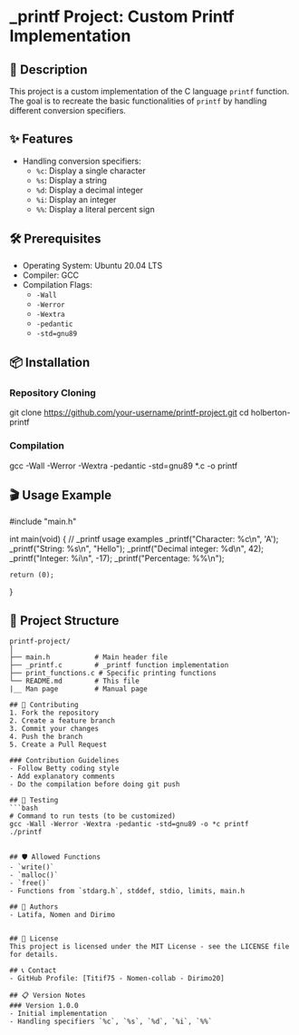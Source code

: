 # _printf Project: Custom Printf Implementation

## 🚀 Description
This project is a custom implementation of the C language `printf` function. The goal is to recreate the basic functionalities of `printf` by handling different conversion specifiers.

## ✨ Features
- Handling conversion specifiers:
  * `%c`: Display a single character
  * `%s`: Display a string
  * `%d`: Display a decimal integer
  * `%i`: Display an integer
  * `%%`: Display a literal percent sign

## 🛠 Prerequisites
- Operating System: Ubuntu 20.04 LTS
- Compiler: GCC
- Compilation Flags: 
  * `-Wall`
  * `-Werror`
  * `-Wextra`
  * `-pedantic`
  * `-std=gnu89`

## 📦 Installation

### Repository Cloning
git clone https://github.com/your-username/printf-project.git
cd holberton-printf


### Compilation
gcc -Wall -Werror -Wextra -pedantic -std=gnu89 *.c -o printf


## 🎬 Usage Example
#include "main.h"

int main(void)
{
    // _printf usage examples
    _printf("Character: %c\n", 'A');
    _printf("String: %s\n", "Hello");
    _printf("Decimal integer: %d\n", 42);
    _printf("Integer: %i\n", -17);
    _printf("Percentage: %%\n");
    
    return (0);
}

## 📂 Project Structure
```
printf-project/
│
├── main.h           # Main header file
├── _printf.c        # _printf function implementation
├── print_functions.c # Specific printing functions
└── README.md        # This file
|__ Man page         # Manual page

## 🤝 Contributing
1. Fork the repository
2. Create a feature branch
3. Commit your changes
4. Push the branch
5. Create a Pull Request

### Contribution Guidelines
- Follow Betty coding style
- Add explanatory comments
- Do the compilation before doing git push

## 🧪 Testing
```bash
# Command to run tests (to be customized)
gcc -Wall -Werror -Wextra -pedantic -std=gnu89 -o *c printf
./printf


## 🛡️ Allowed Functions
- `write()`
- `malloc()`
- `free()`
- Functions from `stdarg.h`, stddef, stdio, limits, main.h

## 👥 Authors
- Latifa, Nomen and Dirimo
  

## 📄 License
This project is licensed under the MIT License - see the LICENSE file for details.

## 📞 Contact
- GitHub Profile: [Titif75 - Nomen-collab - Dirimo20]

## 📋 Version Notes
### Version 1.0.0
- Initial implementation
- Handling specifiers `%c`, `%s`, `%d`, `%i`, `%%`
